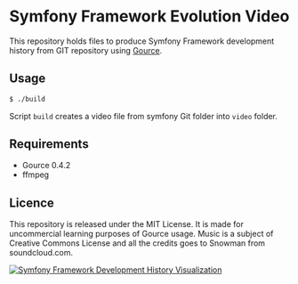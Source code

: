 # Symfony Framework Evolution Video

This repository holds files to produce Symfony Framework development history from GIT repository using [Gource](https://code.google.com/p/gource/).

## Usage
```bash
$ ./build
```

Script `build` creates a video file from symfony Git folder into `video` folder.

## Requirements

* Gource 0.4.2
* ffmpeg

## Licence

This repository is released under the MIT License. It is made for uncommercial learning purposes of Gource usage. Music is a subject of Creative Commons License and all the credits goes to Snowman from soundcloud.com.

[![Symfony Framework Development History Visualization](http://img.youtube.com/vi/K6OQ0r5EVWA/0.jpg)](https://www.youtube.com/watch?v=K6OQ0r5EVWA)